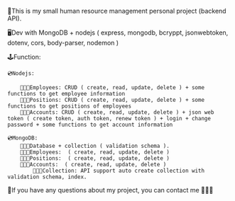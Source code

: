 📜This is my small human resource management personal project (backend API).

🖥Dev with MongoDB + nodejs ( express, mongodb, bcryppt, jsonwebtoken, dotenv, cors, body-parser, nodemon )

🕹Function:
	
	💿Nodejs:
 	
		🧑🏻‍💼Employees: CRUD ( create, read, update, delete ) + some functions to get employee information
		🧑🏻‍💼Positions: CRUD ( create, read, update, delete ) + some functions to get positions of employees
	 	🧑🏻‍💼Accounts: CRUD ( create, read, update, delete ) + json web token ( create token, auth token, renew token ) + login + change password + some functions to get account information
    	
    💿MongoDB:
		🧑🏻‍💼Database + collection ( validation schema ).
    	🧑🏻‍💼Employees:  ( create, read, update, delete ) 
		🧑🏻‍💼Positions:  ( create, read, update, delete ) 
	 	🧑🏻‍💼Accounts:  ( create, read, update, delete ) 
            🧑🏻‍💼Collection: API support auto create collection with validation schema, index. 
   


📠If you have any questions about my project, you can contact me 🧔🏻‍♂️

